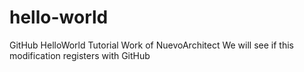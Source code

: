 # hello-world
GitHub HelloWorld Tutorial
Work of NuevoArchitect
We will see if this modification registers with GitHub
